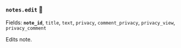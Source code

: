 ### `notes.edit` 🔰

Fields: **`note_id`**, `title`, `text`, `privacy`, `comment_privacy`, `privacy_view`, `privacy_comment`

Edits note.
